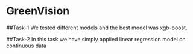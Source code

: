 # GreenVision

##Task-1
We tested different models and the best model was xgb-boost.

##Task-2
In this task we have simply applied linear regression model on continuous data
